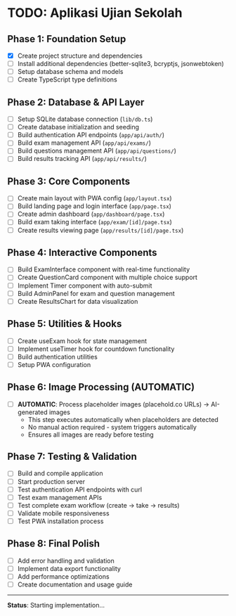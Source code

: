 # TODO: Aplikasi Ujian Sekolah

## Phase 1: Foundation Setup
- [x] Create project structure and dependencies
- [ ] Install additional dependencies (better-sqlite3, bcryptjs, jsonwebtoken)
- [ ] Setup database schema and models
- [ ] Create TypeScript type definitions

## Phase 2: Database & API Layer  
- [ ] Setup SQLite database connection (`lib/db.ts`)
- [ ] Create database initialization and seeding
- [ ] Build authentication API endpoints (`app/api/auth/`)
- [ ] Build exam management API (`app/api/exams/`)
- [ ] Build questions management API (`app/api/questions/`)
- [ ] Build results tracking API (`app/api/results/`)

## Phase 3: Core Components
- [ ] Create main layout with PWA config (`app/layout.tsx`)
- [ ] Build landing page and login interface (`app/page.tsx`)
- [ ] Create admin dashboard (`app/dashboard/page.tsx`)
- [ ] Build exam taking interface (`app/exam/[id]/page.tsx`)
- [ ] Create results viewing page (`app/results/[id]/page.tsx`)

## Phase 4: Interactive Components
- [ ] Build ExamInterface component with real-time functionality
- [ ] Create QuestionCard component with multiple choice support
- [ ] Implement Timer component with auto-submit
- [ ] Build AdminPanel for exam and question management
- [ ] Create ResultsChart for data visualization

## Phase 5: Utilities & Hooks
- [ ] Create useExam hook for state management
- [ ] Implement useTimer hook for countdown functionality
- [ ] Build authentication utilities
- [ ] Setup PWA configuration

## Phase 6: Image Processing (AUTOMATIC)
- [ ] **AUTOMATIC**: Process placeholder images (placehold.co URLs) → AI-generated images
  - This step executes automatically when placeholders are detected
  - No manual action required - system triggers automatically
  - Ensures all images are ready before testing

## Phase 7: Testing & Validation
- [ ] Build and compile application
- [ ] Start production server
- [ ] Test authentication API endpoints with curl
- [ ] Test exam management APIs
- [ ] Test complete exam workflow (create → take → results)
- [ ] Validate mobile responsiveness
- [ ] Test PWA installation process

## Phase 8: Final Polish
- [ ] Add error handling and validation
- [ ] Implement data export functionality
- [ ] Add performance optimizations
- [ ] Create documentation and usage guide

---

**Status**: Starting implementation...